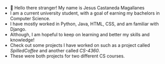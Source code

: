 - 👋 Hello there stranger! My name is Jesus Castaneda Magallanes
- I am a current university student, with a goal of earning my bachelors in Computer Science.
- I have mostly worked in Python, Java, HTML, CSS, and am familiar with Django. 
- Although, I am hopeful to keep on learning and better my skills and knowledge!
- Check out some projects I have worked on such as a project called _SpilledCoffee_ and another called _CS-4360_.
- These were both projects for two different CS courses.


<!---
jcasta30/jcasta30 is a ✨ special ✨ repository because its `README.md` (this file) appears on your GitHub profile.
You can click the Preview link to take a look at your changes.
--->
